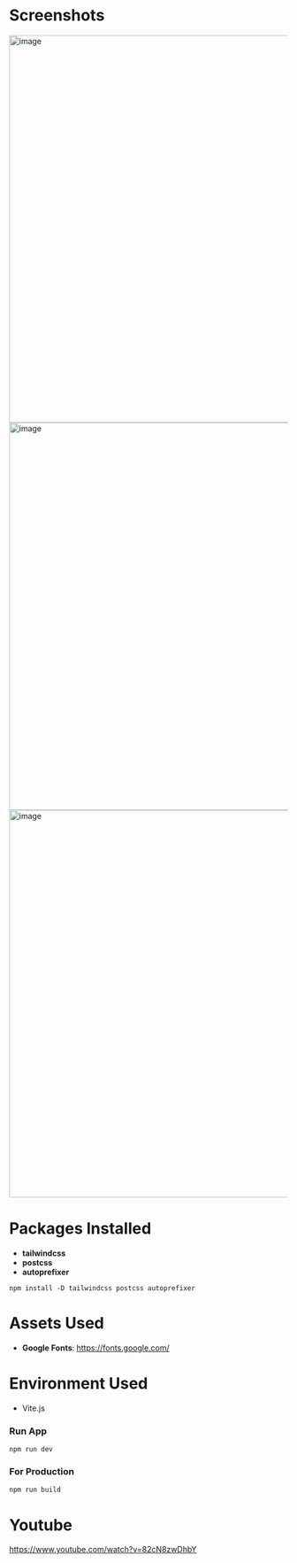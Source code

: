 # Screenshots

<img width="700" alt="image" src="https://user-images.githubusercontent.com/42660669/230507698-0bad8e8d-3967-4482-9559-8f4bca86ab1f.png">
<img width="700" alt="image" src="https://user-images.githubusercontent.com/42660669/230507736-734ea871-ecb2-4aa6-9700-1647bd1120ed.png">
<img width="700" alt="image" src="https://user-images.githubusercontent.com/42660669/230507776-dea64a66-a8ff-4c02-ad91-d6c6fa429146.png">

# Packages Installed

- **tailwindcss**
- **postcss**
- **autoprefixer**<br />

`npm install -D tailwindcss postcss autoprefixer`

# Assets Used
- **Google Fonts**: https://fonts.google.com/

# Environment Used

- Vite.js

### Run App

`npm run dev`

### For Production

`npm run build`

# Youtube

https://www.youtube.com/watch?v=82cN8zwDhbY

